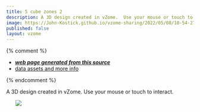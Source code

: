 ```yaml
---
title: 5 cube zones 2
description: A 3D design created in vZome.  Use your mouse or touch to interact.
image: https://John-Kostick.github.io/vzome-sharing/2022/05/08/10-54-27-5-cube-zones-2/5-cube-zones-2.png
published: false
layout: vzome
---
```


{% comment %}
 - [***web page generated from this source***](<https://John-Kostick.github.io/vzome-sharing/2022/05/08/5-cube-zones-2-10-54-27.html>)
 - [data assets and more info](<https://github.com/John-Kostick/vzome-sharing/tree/main/2022/05/08/10-54-27-5-cube-zones-2/>)
 
{% endcomment %}

A 3D design created in vZome.  Use your mouse or touch to interact.

<vzome-viewer style="width: 87%; height: 60vh; margin: 5%"
       src="https://John-Kostick.github.io/vzome-sharing/2022/05/08/10-54-27-5-cube-zones-2/5-cube-zones-2.vZome" >
  <img src="https://John-Kostick.github.io/vzome-sharing/2022/05/08/10-54-27-5-cube-zones-2/5-cube-zones-2.png" />
</vzome-viewer>